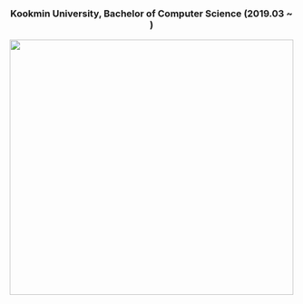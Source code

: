 <div align="center">   
  <h3>Kookmin University, Bachelor of Computer Science (2019.03 ~ )</h3>   
 
  <p align="center">
  <img src="https://user-images.githubusercontent.com/84502236/221876932-eac8f0c0-06ba-4314-a359-43058b1b080f.png" width="500", height="450">
  </p>
</div>
